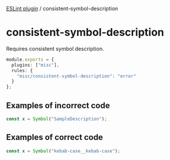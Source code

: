 [ESLint plugin](https://ilyub.github.io/eslint-plugin-misc/) / consistent-symbol-description

# consistent-symbol-description

Requires consistent symbol description.

```ts
module.exports = {
  plugins: ["misc"],
  rules: {
    "misc/consistent-symbol-description": "error"
  }
};
```

## Examples of incorrect code

```ts
const x = Symbol("SampleDescription");
```

## Examples of correct code

```ts
const x = Symbol("kebab-case__kebab-case");
```